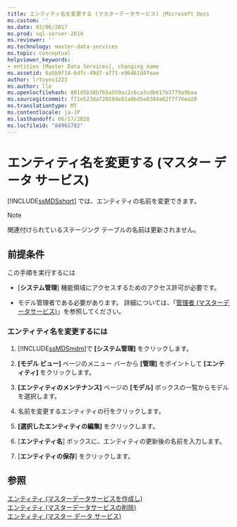 ```yaml
---
title: エンティティ名を変更する (マスターデータサービス) |Microsoft Docs
ms.custom: ''
ms.date: 03/06/2017
ms.prod: sql-server-2014
ms.reviewer: ''
ms.technology: master-data-services
ms.topic: conceptual
helpviewer_keywords:
- entities [Master Data Services], changing name
ms.assetid: 6a5b9f14-6dfc-49d7-a771-e96461d4feae
author: lrtoyou1223
ms.author: lle
ms.openlocfilehash: 801d5b38b765a559ac2c6ca3cdb617b3779a9baa
ms.sourcegitcommit: f71e523da72019de81a8bd5a0394a62f7f76ea20
ms.translationtype: MT
ms.contentlocale: ja-JP
ms.lasthandoff: 06/17/2020
ms.locfileid: "84961782"
---
```

# <a name="change-an-entity-name-master-data-services"></a>エンティティ名を変更する (マスター データ サービス)
  [!INCLUDE[ssMDSshort](../includes/ssmdsshort-md.md)] では、エンティティの名前を変更できます。  
  
> [!NOTE]  
>  関連付けられているステージング テーブルの名前は更新されません。  
  
## <a name="prerequisites"></a>前提条件  
 この手順を実行するには  
  
-   [**システム管理**] 機能領域にアクセスするためのアクセス許可が必要です。  
  
-   モデル管理者である必要があります。 詳細については、「[管理者 &#40;マスターデータサービス&#41;](administrators-master-data-services.md)」を参照してください。  
  
### <a name="to-change-an-entity-name"></a>エンティティ名を変更するには  
  
1.  [!INCLUDE[ssMDSmdm](../includes/ssmdsmdm-md.md)]で **[システム管理]** をクリックします。  
  
2.  **[モデル ビュー]** ページのメニュー バーから **[管理]** をポイントして **[エンティティ]** をクリックします。  
  
3.  **[エンティティのメンテナンス]** ページの **[モデル]** ボックスの一覧からモデルを選択します。  
  
4.  名前を変更するエンティティの行をクリックします。  
  
5.  **[選択したエンティティの編集]** をクリックします。  
  
6.  [**エンティティ名**] ボックスに、エンティティの更新後の名前を入力します。  
  
7.  [**エンティティの保存**] をクリックします。  
  
## <a name="see-also"></a>参照  
 [エンティティ &#40;マスターデータサービスを作成し&#41;](create-an-entity-master-data-services.md)   
 [エンティティ &#40;マスターデータサービスの削除&#41;](delete-an-entity-master-data-services.md)   
 [エンティティ (マスター データ サービス)](entities-master-data-services.md)  
  
  
